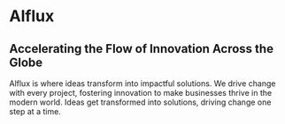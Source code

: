 # Alflux

## Accelerating the Flow of Innovation Across the Globe

Alflux is where ideas transform into impactful solutions. We drive change with every project, fostering innovation to make businesses thrive in the modern world. Ideas get transformed into solutions, driving change one step at a time.
